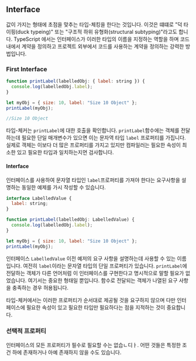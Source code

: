 ## Interface

값이 가지는 형태에 초점을 맞추는 타입-체킹을 한다는 것입니다.
이것은 떄떄로 "덕 타이핑(duck typeing)" 또는 "구조적 하위 유형화(structural subtyping)"라고도 합니다.
TypeScript 에서는 인터페이스가 이러한 타입의 이름을 지정하는 역할을 하며 코드 내에서 계약을 정의하고 프로젝트 외부에서 코드를 사용하는 계약을 정의하는 강력한 방법입니다.

### First Interface

```js
function printLabel(labelledObj: { label: string }) {
  console.log(labelledObj.label);
}

let myObj = { size: 10, label: "Size 10 Object" };
printLabel(myObj);

//Size 10 Object
```

타입-체커는 `printLabel`에 대한 호출을 확인합니다.
`printLabel`함수에는 객체를 전달하는데 필요한 단일 매개변수가 있으면 이는 문자역 타입 `label` 프로퍼티를 가집니다.
실제로 객체는 이보다 더 많은 프로퍼티를 가지고 있지만 컴파일러는 필요한 속성이 최소한 있고 필요한 타입과 일치하는지먼 검사합니다.

#### Interface

인터페이스를 사용하여 문자열 타입인 `label`프로퍼티를 가져야 한다는 요구사항을 설명하는 동일한 예제를 가시 작성할 수 있습니다.

```js
interface LabelledValue {
  label: string;
}

function printLabel(labelledObj: LabelledValue) {
  console.log(labelledObj.label);
}

let myObj = { size: 10, label: "Size 10 Object" };
printLabel(myObj);
```

인터페이스 `LabelledValue` 이전 예저의 요구 사항을 설명하는데 사용할 수 있는 이름입니다.
여전히 `label`이라는 문자열 타입의 단일 프로퍼티가 있습니다.
`printLabel`에 전달하는 객체가 다른 언어처럼 이 인터페이스를 구현한다고 명시적으로 말할 필요가 없었습니다. 여기서는 중요한 형태일 뿐입니다. 함수로 전달되는 객체가 나열된 요구 사항을 충족하는 경우 허용됩니다.

타입-체커에서는 이러한 프로퍼티가 순서대로 제공될 것을 요구하지 않으며 다만 인터페이스에 필요한 속성이 있고 필요한 타입만 필요하다는 점을 지적하는 것이 중요합니다.

### 선택적 프로퍼티

인터페이스의 모든 프로퍼티가 필수로 필요할 수는 없습ㄴ디ㅏ.
어떤 것들은 특정한 조건 하에 존재하거나 아예 존재하지 않을 수도 있습니다.
